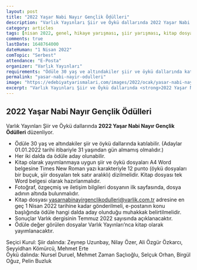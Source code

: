 ```yaml
---
layout: post
title: "2022 Yaşar Nabi Nayır Gençlik Ödülleri"
description: "Varlık Yayınları Şiir ve Öykü dallarında 2022 Yaşar Nabi Nayır Gençlik Ödülleri düzenliyor."
category: articles
tags: [nisan 2022, genel, hikaye yarışması, şiir yarışması, kitap dosyası]
comments: true
lastDate: 1648764000
dateHuman: "1 Nisan 2022"
comTopic: "Serbest"
attendance: "E-Posta"
organizer: "Varlık Yayınları"
requirements: "Ödüle 30 yaş ve altındakiler şiir ve öykü dallarında katılabilir"
permalink: "yasar-nabi-nayir-odulleri"
image: "https://edebiyatyarismalari.com/images/2022/ocak/yasar-nabi-nayir-genclik-odulleri.jpg"
excerpt: "Varlık Yayınları Şiir ve Öykü dallarında <strong>2022 Yaşar Nabi Nayır Gençlik Ödülleri</strong> düzenliyor."
---
```


## 2022 Yaşar Nabi Nayır Gençlik Ödülleri
Varlık Yayınları Şiir ve Öykü dallarında **2022 Yaşar Nabi Nayır Gençlik Ödülleri** düzenliyor.  

- Ödüle 30 yaş ve altındakiler şiir ve öykü dallarında katılabilir. (Adaylar 01.01.2022 tarihi itibariyle 31 yaşından gün almamış olmalıdır.)
- Her iki dalda da ödüle aday olunabilir.
- Kitap olarak yayımlanmaya uygun şiir ve öykü dosyaları A4 Word belgesine Times New Roman yazı karakteriyle 12 punto (öykü dosyaları bir buçuk, şiir dosyaları tek satır aralıklı) dizilmelidir. Kitap dosyası tek Word belgesi olarak hazırlanmalıdır.
- Fotoğraf, özgeçmiş ve iletişim bilgileri dosyanın ilk sayfasında, dosya adının altında bulunmalıdır.
- Kitap dosyası yasarnabinayirgenclikodulleri@varlik.com.tr adresine en geç 1 Nisan 2022 tarihine kadar gönderilmeli, e-postanın konu başlığında ödüle hangi dalda aday olunduğu muhakkak belirtilmelidir. 
- Sonuçlar Varlık dergisinin Temmuz 2022 sayısında açıklanacaktır. 
- Ödüle değer görülen dosyalar Varlık Yayınları’nca kitap olarak yayımlanacaktır.

Seçici Kurul: 
Şiir dalında: Zeynep Uzunbay, Nilay Özer, Ali Özgür Özkarcı, Seyyidhan Kömürcü, Mehmet Erte  
Öykü dalında: Nursel Duruel, Mehmet Zaman Saçlıoğlu, Selçuk Orhan, Birgül Oğuz, Pelin Buzluk  